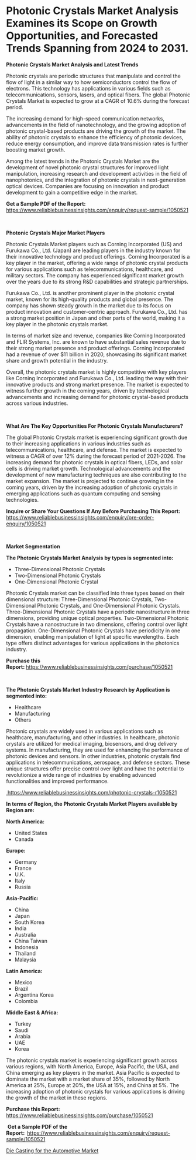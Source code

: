 <p><h1>Photonic Crystals Market Analysis Examines its Scope on Growth Opportunities, and Forecasted Trends Spanning from 2024 to 2031.</h1></p><p><strong>Photonic Crystals Market Analysis and Latest Trends</strong></p>
<p><p>Photonic crystals are periodic structures that manipulate and control the flow of light in a similar way to how semiconductors control the flow of electrons. This technology has applications in various fields such as telecommunications, sensors, lasers, and optical fibers. The global Photonic Crystals Market is expected to grow at a CAGR of 10.6% during the forecast period.</p><p>The increasing demand for high-speed communication networks, advancements in the field of nanotechnology, and the growing adoption of photonic crystal-based products are driving the growth of the market. The ability of photonic crystals to enhance the efficiency of photonic devices, reduce energy consumption, and improve data transmission rates is further boosting market growth.</p><p>Among the latest trends in the Photonic Crystals Market are the development of novel photonic crystal structures for improved light manipulation, increasing research and development activities in the field of nanophotonics, and the integration of photonic crystals in next-generation optical devices. Companies are focusing on innovation and product development to gain a competitive edge in the market.</p></p>
<p><strong>Get a Sample PDF of the Report:&nbsp;</strong> <a href="https://www.reliablebusinessinsights.com/enquiry/request-sample/1050521">https://www.reliablebusinessinsights.com/enquiry/request-sample/1050521</a></p>
<p>&nbsp;</p>
<p><strong>Photonic Crystals Major Market Players</strong></p>
<p><p>Photonic Crystals Market players such as Corning Incorporated (US) and Furukawa Co., Ltd. (Japan) are leading players in the industry known for their innovative technology and product offerings. Corning Incorporated is a key player in the market, offering a wide range of photonic crystal products for various applications such as telecommunications, healthcare, and military sectors. The company has experienced significant market growth over the years due to its strong R&D capabilities and strategic partnerships.</p><p>Furukawa Co., Ltd. is another prominent player in the photonic crystal market, known for its high-quality products and global presence. The company has shown steady growth in the market due to its focus on product innovation and customer-centric approach. Furukawa Co., Ltd. has a strong market position in Japan and other parts of the world, making it a key player in the photonic crystals market.</p><p>In terms of market size and revenue, companies like Corning Incorporated and FLIR Systems, Inc. are known to have substantial sales revenue due to their strong market presence and product offerings. Corning Incorporated had a revenue of over $11 billion in 2020, showcasing its significant market share and growth potential in the industry.</p><p>Overall, the photonic crystals market is highly competitive with key players like Corning Incorporated and Furukawa Co., Ltd. leading the way with their innovative products and strong market presence. The market is expected to witness further growth in the coming years, driven by technological advancements and increasing demand for photonic crystal-based products across various industries.</p></p>
<p>&nbsp;</p>
<p><strong>What Are The Key Opportunities For Photonic Crystals Manufacturers?</strong></p>
<p><p>The global Photonic Crystals market is experiencing significant growth due to their increasing applications in various industries such as telecommunications, healthcare, and defense. The market is expected to witness a CAGR of over 12% during the forecast period of 2021-2026. The increasing demand for photonic crystals in optical fibers, LEDs, and solar cells is driving market growth. Technological advancements and the development of new manufacturing techniques are also contributing to the market expansion. The market is projected to continue growing in the coming years, driven by the increasing adoption of photonic crystals in emerging applications such as quantum computing and sensing technologies.</p></p>
<p><strong>Inquire or Share Your Questions If Any Before Purchasing This Report:</strong> <a href="https://www.reliablebusinessinsights.com/enquiry/pre-order-enquiry/1050521">https://www.reliablebusinessinsights.com/enquiry/pre-order-enquiry/1050521</a></p>
<p>&nbsp;</p>
<p><strong>Market Segmentation</strong></p>
<p><strong>The Photonic Crystals Market Analysis by types is segmented into:</strong></p>
<p><ul><li>Three-Dimensional Photonic Crystals</li><li>Two-Dimensional Photonic Crystals</li><li>One-Dimensional Photonic Crystal</li></ul></p>
<p><p>Photonic Crystals market can be classified into three types based on their dimensional structure: Three-Dimensional Photonic Crystals, Two-Dimensional Photonic Crystals, and One-Dimensional Photonic Crystals. Three-Dimensional Photonic Crystals have a periodic nanostructure in three dimensions, providing unique optical properties. Two-Dimensional Photonic Crystals have a nanostructure in two dimensions, offering control over light propagation. One-Dimensional Photonic Crystals have periodicity in one dimension, enabling manipulation of light at specific wavelengths. Each type offers distinct advantages for various applications in the photonics industry.</p></p>
<p><strong>Purchase this Report:&nbsp;</strong><a href="https://www.reliablebusinessinsights.com/purchase/1050521">https://www.reliablebusinessinsights.com/purchase/1050521</a></p>
<p>&nbsp;</p>
<p><strong>The Photonic Crystals Market Industry Research by Application is segmented into:</strong></p>
<p><ul><li>Healthcare</li><li>Manufacturing</li><li>Others</li></ul></p>
<p><p>Photonic crystals are widely used in various applications such as healthcare, manufacturing, and other industries. In healthcare, photonic crystals are utilized for medical imaging, biosensors, and drug delivery systems. In manufacturing, they are used for enhancing the performance of photonic devices and sensors. In other industries, photonic crystals find applications in telecommunications, aerospace, and defense sectors. These unique structures offer precise control over light and have the potential to revolutionize a wide range of industries by enabling advanced functionalities and improved performance.</p></p>
<p><a href="https://www.reliablebusinessinsights.com/photonic-crystals-r1050521">&nbsp;https://www.reliablebusinessinsights.com/photonic-crystals-r1050521</a></p>
<p><strong>In terms of Region, the Photonic Crystals Market Players available by Region are:</strong></p>
<p>
    <p> <strong> North America: </strong>
        <ul>
            <li>United States</li>
            <li>Canada</li>
        </ul>
        </p> 
    <p> <strong> Europe: </strong>
        <ul>
            <li>Germany</li>
            <li>France</li>
            <li>U.K.</li>
            <li>Italy</li>
            <li>Russia</li>
        </ul>
        </p> 
    <p> <strong> Asia-Pacific: </strong>
        <ul>
            <li>China</li>
            <li>Japan</li>
            <li>South Korea</li>
            <li>India</li>
            <li>Australia</li>
            <li>China Taiwan</li>
            <li>Indonesia</li>
            <li>Thailand</li>
            <li>Malaysia</li>
        </ul>
        </p> 
    <p> <strong> Latin America: </strong>
        <ul>
            <li>Mexico</li>
            <li>Brazil</li>
            <li>Argentina Korea</li>
            <li>Colombia</li>
        </ul>
        </p> 
    <p> <strong> Middle East & Africa: </strong>
        <ul>
            <li>Turkey</li>
            <li>Saudi</li>
            <li>Arabia</li>
            <li>UAE</li>
            <li>Korea</li>
        </ul>
    </p>
    </p>
<p><p>The photonic crystals market is experiencing significant growth across various regions, with North America, Europe, Asia Pacific, the USA, and China emerging as key players in the market. Asia Pacific is expected to dominate the market with a market share of 35%, followed by North America at 25%, Europe at 20%, the USA at 15%, and China at 5%. The increasing adoption of photonic crystals for various applications is driving the growth of the market in these regions.</p></p>
<p><strong>Purchase this Report: </strong><a href="https://www.reliablebusinessinsights.com/purchase/1050521">https://www.reliablebusinessinsights.com/purchase/1050521</a></p>
<p>&nbsp;<strong>Get a Sample PDF of the Report:&nbsp;&nbsp;</strong><a href="https://www.reliablebusinessinsights.com/enquiry/request-sample/1050521">https://www.reliablebusinessinsights.com/enquiry/request-sample/1050521</a></p>
<p><strong></strong></p>
<p><p><a href="https://view.publitas.com/reportprime-1/strategic-insights-into-global-die-casting-for-the-automotive-market-trends-2024-2031-covered-in-181-pages/">Die Casting for the Automotive Market</a></p></p>